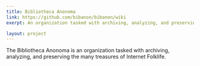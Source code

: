 ```yaml
---
title: Bibliotheca Anonoma
link: https://github.com/bibanon/bibanon/wiki
exerpt: An organization tasked with archiving, analyzing, and preserving the many treasures of Internet Folklife.

layout: project
---
```

The Bibliotheca Anonoma is an organization tasked with archiving, analyzing, and preserving the many treasures of Internet Folklife.
